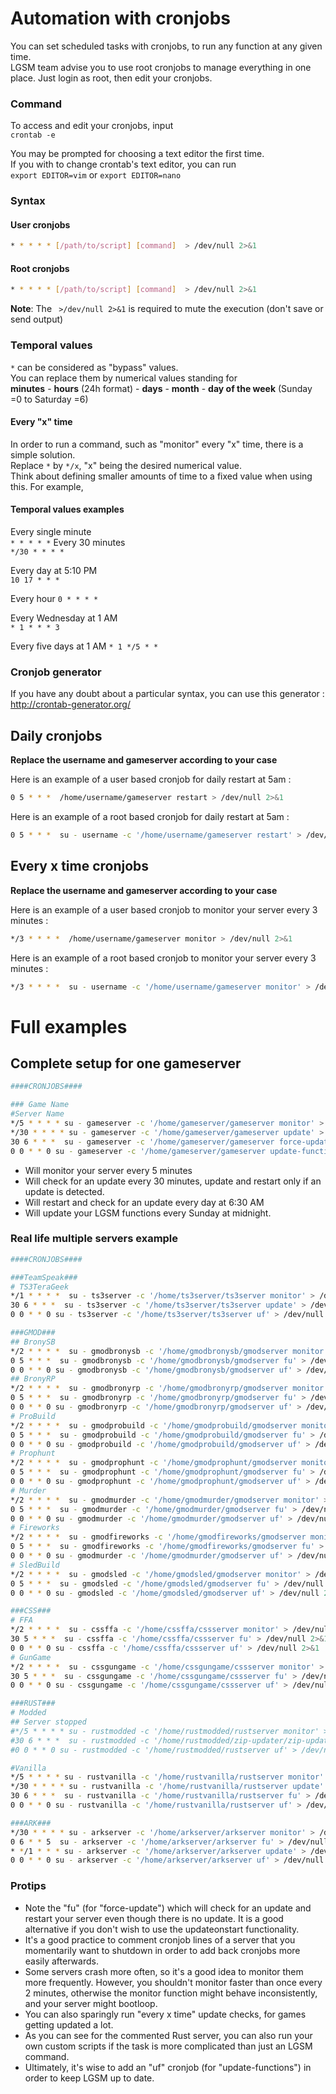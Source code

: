 # Automation with cronjobs
You can set scheduled tasks with cronjobs, to run any function at any given time.  
LGSM team advise you to use root cronjobs to manage everything in one place. Just login as root, then edit your cronjobs. 

### Command
To access and edit your cronjobs, input  
`crontab -e`

You may be prompted for choosing a text editor the first time.  
If you with to change crontab's text editor, you can run  
`export EDITOR=vim` or `export EDITOR=nano`

### Syntax

#### User cronjobs
````bash
* * * * * [/path/to/script] [command]  > /dev/null 2>&1
````

#### Root cronjobs
````bash
* * * * * [/path/to/script] [command]  > /dev/null 2>&1
````

**Note**: The ` >/dev/null 2>&1` is required to mute the execution (don't save or send output)

### Temporal values 
`*` can be considered as "bypass" values.  
You can replace them by numerical values standing for  
**minutes** - **hours** (24h format) - **days** - **month** - **day of the week** (Sunday =0 to Saturday =6)


#### Every "x" time
In order to run a command, such as "monitor" every "x" time, there is a simple solution.  
Replace `*` by `*/x`, "x" being the desired numerical value.  
Think about defining smaller amounts of time to a fixed value when using this. For example, 

#### Temporal values examples
Every single minute  
`* * * * *`
Every 30 minutes  
`*/30 * * * *`

Every day at 5:10 PM  
`10 17 * * *`

Every hour
`0 * * * *`

Every Wednesday at 1 AM   
`* 1 * * * 3`

Every five days at 1 AM
`* 1 */5 * *`

### Cronjob generator

If you have any doubt about a particular syntax, you can use this generator : http://crontab-generator.org/

## Daily cronjobs

**Replace the username and gameserver according to your case**

Here is an example of a user based cronjob for daily restart at 5am : 

````bash
0 5 * * *  /home/username/gameserver restart > /dev/null 2>&1
````

Here is an example of a root based cronjob for daily restart at 5am : 

````bash
0 5 * * *  su - username -c '/home/username/gameserver restart' > /dev/null 2>&1
````

## Every x time cronjobs

**Replace the username and gameserver according to your case**

Here is an example of a user based cronjob to monitor your server every 3 minutes : 

````bash
*/3 * * * *  /home/username/gameserver monitor > /dev/null 2>&1
````

Here is an example of a root based cronjob to monitor your server every 3 minutes : 
````bash
*/3 * * * *  su - username -c '/home/username/gameserver monitor' > /dev/null 2>&1
````


# Full examples

## Complete setup for one gameserver

````bash
####CRONJOBS####

### Game Name
#Server Name
*/5 * * * * su - gameserver -c '/home/gameserver/gameserver monitor' > /dev/null 2>&1
*/30 * * * * su - gameserver -c '/home/gameserver/gameserver update' > /dev/null 2>&1
30 6 * * *  su - gameserver -c '/home/gameserver/gameserver force-update' > /dev/null 2>&1
0 0 * * 0 su - gameserver -c '/home/gameserver/gameserver update-functions' > /dev/null 2>&1
````

* Will monitor your server every 5 minutes
* Will check for an update every 30 minutes, update and restart only if an update is detected.
* Will restart and check for an update every day at 6:30 AM
* Will update your LGSM functions every Sunday at midnight.

### Real life multiple servers example

````bash
####CRONJOBS####

###TeamSpeak###
# TS3TeraGeek
*/1 * * * *  su - ts3server -c '/home/ts3server/ts3server monitor' > /dev/null 2>&1
30 6 * * *  su - ts3server -c '/home/ts3server/ts3server update' > /dev/null 2>&1
0 0 * * 0 su - ts3server -c '/home/ts3server/ts3server uf' > /dev/null 2>&1

###GMOD###
## BronySB
*/2 * * * *  su - gmodbronysb -c '/home/gmodbronysb/gmodserver monitor' > /dev/null 2>&1
0 5 * * *  su - gmodbronysb -c '/home/gmodbronysb/gmodserver fu' > /dev/null 2>&1
0 0 * * 0 su - gmodbronysb -c '/home/gmodbronysb/gmodserver uf' > /dev/null 2>&1
## BronyRP
*/2 * * * *  su - gmodbronyrp -c '/home/gmodbronyrp/gmodserver monitor' > /dev/null 2>&1
0 5 * * *  su - gmodbronyrp -c '/home/gmodbronyrp/gmodserver fu' > /dev/null 2>&1
0 0 * * 0 su - gmodbronyrp -c '/home/gmodbronyrp/gmodserver uf' > /dev/null 2>&1
# ProBuild
*/2 * * * *  su - gmodprobuild -c '/home/gmodprobuild/gmodserver monitor' > /dev/null 2>&1
0 5 * * *  su - gmodprobuild -c '/home/gmodprobuild/gmodserver fu' > /dev/null 2>&1
0 0 * * 0 su - gmodprobuild -c '/home/gmodprobuild/gmodserver uf' > /dev/null 2>&1
# Prophunt
*/2 * * * *  su - gmodprophunt -c '/home/gmodprophunt/gmodserver monitor' > /dev/null 2>&1
0 5 * * *  su - gmodprophunt -c '/home/gmodprophunt/gmodserver fu' > /dev/null 2>&1
0 0 * * 0 su - gmodprophunt -c '/home/gmodprophunt/gmodserver uf' > /dev/null 2>&1
# Murder
*/2 * * * *  su - gmodmurder -c '/home/gmodmurder/gmodserver monitor' > /dev/null 2>&1
0 5 * * *  su - gmodmurder -c '/home/gmodmurder/gmodserver fu' > /dev/null 2>&1
0 0 * * 0 su - gmodmurder -c '/home/gmodmurder/gmodserver uf' > /dev/null 2>&1
# Fireworks
*/2 * * * *  su - gmodfireworks -c '/home/gmodfireworks/gmodserver monitor' > /dev/null 2>&1
0 5 * * *  su - gmodfireworks -c '/home/gmodfireworks/gmodserver fu' > /dev/null 2>&1
0 0 * * 0 su - gmodmurder -c '/home/gmodmurder/gmodserver uf' > /dev/null 2>&1
# SledBuild
*/2 * * * *  su - gmodsled -c '/home/gmodsled/gmodserver monitor' > /dev/null 2>&1
0 5 * * *  su - gmodsled -c '/home/gmodsled/gmodserver fu' > /dev/null 2>&1
0 0 * * 0 su - gmodsled -c '/home/gmodsled/gmodserver uf' > /dev/null 2>&1

###CSS###
# FFA
*/2 * * * *  su - cssffa -c '/home/cssffa/cssserver monitor' > /dev/null 2>&1
30 5 * * *  su - cssffa -c '/home/cssffa/cssserver fu' > /dev/null 2>&1
0 0 * * 0 su - cssffa -c '/home/cssffa/cssserver uf' > /dev/null 2>&1
# GunGame
*/2 * * * *  su - cssgungame -c '/home/cssgungame/cssserver monitor' > /dev/null 2>&1
30 5 * * *  su - cssgungame -c '/home/cssgungame/cssserver fu' > /dev/null 2>&1
0 0 * * 0 su - cssgungame -c '/home/cssgungame/cssserver uf' > /dev/null 2>&1

###RUST###
# Modded
## Server stopped
#*/5 * * * * su - rustmodded -c '/home/rustmodded/rustserver monitor' > /dev/null 2>&1
#30 6 * * *  su - rustmodded -c '/home/rustmodded/zip-updater/zip-updater' > /dev/null 2>&1
#0 0 * * 0 su - rustmodded -c '/home/rustmodded/rustserver uf' > /dev/null 2>&1

#Vanilla
*/5 * * * * su - rustvanilla -c '/home/rustvanilla/rustserver monitor' > /dev/null 2>&1
*/30 * * * * su - rustvanilla -c '/home/rustvanilla/rustserver update' > /dev/null 2>&1
30 6 * * *  su - rustvanilla -c '/home/rustvanilla/rustserver fu' > /dev/null 2>&1
0 0 * * 0 su - rustvanilla -c '/home/rustvanilla/rustserver uf' > /dev/null 2>&1

###ARK###
*/30 * * * * su - arkserver -c '/home/arkserver/arkserver monitor' > /dev/null 2>&1
0 6 * * 5  su - arkserver -c '/home/arkserver/arkserver fu' > /dev/null 2>&1
* */1 * * * su - arkserver -c '/home/arkserver/arkserver update' > /dev/null 2>&1
0 0 * * 0 su - arkserver -c '/home/arkserver/arkserver uf' > /dev/null 2>&1
````

### Protips
* Note the "fu" (for "force-update") which will check for an update and restart your server even though there is no update. It is a good alternative if you don't wish to use the updateonstart functionality.
* It's a good practice to comment cronjob lines of a server that you momentarily want to shutdown in order to add back cronjobs more easily afterwards.
* Some servers crash more often, so it's a good idea to monitor them more frequently. However, you shouldn't monitor faster than once every 2 minutes, otherwise the monitor function might behave inconsistently, and your server might bootloop.
* You can also sparingly run "every x time" update checks, for games getting updated a lot.
* As you can see for the commented Rust server, you can also run your own custom scripts if the task is more complicated than just an LGSM command.
* Ultimately, it's wise to add an "uf" cronjob (for "update-functions") in order to keep LGSM up to date.